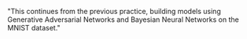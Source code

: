  "This continues from the previous practice, building models using Generative Adversarial Networks and Bayesian Neural Networks on the MNIST dataset."

